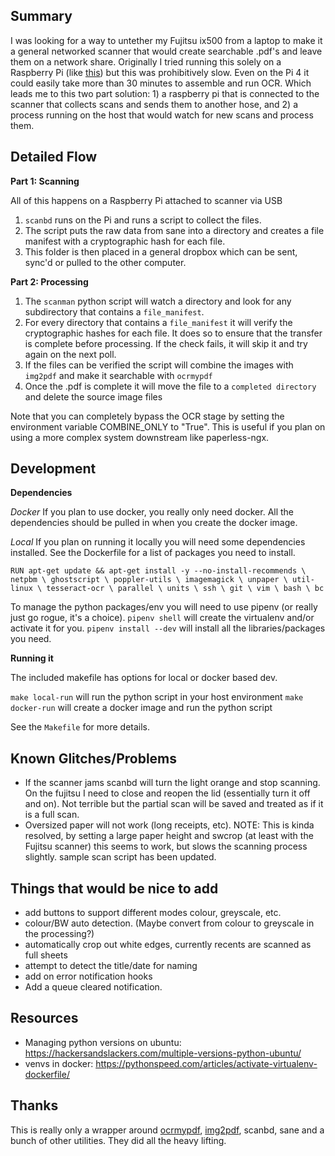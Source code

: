 ## Summary

I was looking for a way to untether my Fujitsu ix500 from a laptop to make it a general networked scanner that would create searchable .pdf's and leave them on a network share.  Originally I tried running this solely on a Raspberry Pi (like [this](https://chrisschuld.com/2020/01/network-scanner-with-scansnap-and-raspberry-pi/)) but this was prohibitively slow.  Even on the Pi 4 it could easily take more than 30 minutes to assemble and run OCR.  Which leads me to this two part solution: 1) a raspberry pi that is connected to the scanner that collects scans and sends them to another hose, and 2) a process running on the host that would watch for new scans and process them.

## Detailed Flow

**Part 1: Scanning**

All of this happens on a Raspberry Pi attached to scanner via USB

1. `scanbd` runs on the Pi and runs a script to collect the files.
2. The script puts the raw data from sane into a directory and creates a file manifest with a cryptographic hash for each file.
3. This folder is then placed in a general dropbox which can be sent, sync'd or pulled to the other computer.

**Part 2: Processing**

1. The `scanman` python script will watch a directory and look for any subdirectory that contains a `file_manifest`.
2. For every directory that contains a `file_manifest` it will verify the cryptographic hashes for each file.  It does so to ensure that the transfer is complete before processing.  If the check fails, it will skip it and try again on the next poll.
3. If the files can be verified the script will combine the images with `img2pdf` and make it searchable with `ocrmypdf`
4. Once the .pdf is complete it will move the file to a `completed directory` and delete the source image files

Note that you can completely bypass the OCR stage by setting the environment variable COMBINE_ONLY to "True".  This is useful if you plan on using a 
more complex system downstream like paperless-ngx.

## Development

**Dependencies**

*Docker* If you plan to use docker, you really only need docker.  All the dependencies should be pulled in when you create the docker image.

*Local* If you plan on running it locally you will need some dependencies installed.  See the Dockerfile for a list of packages you need to install.

`RUN apt-get update && apt-get install -y --no-install-recommends \
  netpbm \
  ghostscript \
  poppler-utils \
  imagemagick \
  unpaper \
  util-linux \
  tesseract-ocr \
  parallel \
  units \
  ssh \
  git \
  vim \
  bash \
  bc`


To manage the python packages/env you will need to use pipenv (or really just go rogue, it's a choice).  `pipenv shell` will create the virtualenv and/or activate it for you.  `pipenv install --dev` will install all the libraries/packages you need.


**Running it**

The included makefile has options for local or docker based dev.  

`make local-run` will run the python script in your host environment
`make docker-run` will create a docker image and run the python script

See the `Makefile` for more details.

## Known Glitches/Problems

* If the scanner jams scanbd will turn the light orange and stop scanning.  On the fujitsu I need to close and reopen the lid (essentially turn it off and on).  Not terrible but the partial scan will be saved and treated as if it is a full scan.
* Oversized paper will not work (long receipts, etc). NOTE: This is kinda resolved, by setting a large paper height and swcrop (at least with the Fujitsu scanner) this seems to work, but slows the scanning process slightly.  sample scan script has been updated.


## Things that would be nice to add

* add buttons to support different modes colour, greyscale, etc.
* colour/BW auto detection. (Maybe convert from colour to greyscale in the processing?)
* automatically crop out white edges, currently recents are scanned as full sheets
* attempt to detect the title/date for naming
* add on error notification hooks
* Add a queue cleared notification.

## Resources

* Managing python versions on ubuntu: https://hackersandslackers.com/multiple-versions-python-ubuntu/
* venvs in docker: https://pythonspeed.com/articles/activate-virtualenv-dockerfile/


## Thanks

This is really only a wrapper around [ocrmypdf](https://github.com/jbarlow83/OCRmyPDF), [img2pdf](https://github.com/josch/img2pdf), scanbd, sane and a bunch of other utilities. They did all the heavy lifting.
